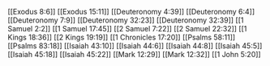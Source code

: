 [[Exodus 8:6]]
[[Exodus 15:11]]
[[Deuteronomy 4:39]]
[[Deuteronomy 6:4]]
[[Deuteronomy 7:9]]
[[Deuteronomy 32:23]]
[[Deuteronomy 32:39]]
[[1 Samuel 2:2]]
[[1 Samuel 17:45]]
[[2 Samuel 7:22]]
[[2 Samuel 22:32]]
[[1 Kings 18:36]]
[[2 Kings 19:19]]
[[1 Chronicles 17:20]]
[[Psalms 58:11]]
[[Psalms 83:18]]
[[Isaiah 43:10]]
[[Isaiah 44:6]]
[[Isaiah 44:8]]
[[Isaiah 45:5]]
[[Isaiah 45:18]]
[[Isaiah 45:22]]
[[Mark 12:29]]
[[Mark 12:32]]
[[1 John 5:20]]

